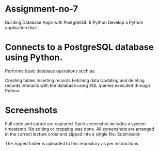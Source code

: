 # Assignment-no-7
Building Database Apps with PostgreSQL & Python
Develop a Python application that:

# Connects to a PostgreSQL database using Python.

Performs basic database operations such as:

Creating tables
Inserting records
Fetching data
Updating and deleting records
Interacts with the database using SQL queries executed through Python.

# Screenshots

Full code and output are captured.
Each screenshot includes a system timestamp.
No editing or cropping was done.
All screenshots are arranged in the correct lecture order and zipped into a single file.
Submission

The zipped folder is uploaded to this repository as per instructions.
